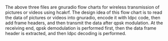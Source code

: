 The above three files are gnuradio flow charts for wireless transmission of pictures or videos using hcakrf.
The design idea of this flow chart is to read the data of pictures or videos into gnuradio, encode it with ldpc code, then add frame headers, and then transmit the data after qpsk modulation.
At the receiving end, qpsk demodulation is performed first, then the data frame header is extracted, and then ldpc decoding is performed.
